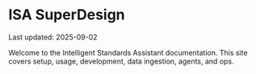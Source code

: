 # ISA SuperDesign
Last updated: 2025-09-02

Welcome to the Intelligent Standards Assistant documentation. This site covers setup, usage, development, data ingestion, agents, and ops.